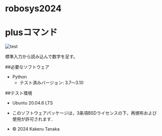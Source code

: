 # robosys2024

# plusコマンド
![test](https://github.com/TanakaKakeru/robosys2024/actions/workflows/test.yml/badge.svg)

標準入力から読み込んで数字を足す。

##必要なソフトウェア
- Python
  - テスト済みバージョン: 3.7～3.10

##テスト環境
- Ubuntu 20.04.6 LTS
  
- このソフトウェアパッケージは，3条項BSDライセンスの下，再頒布および使用が許可されます．
- © 2024 Kakeru Tanaka
